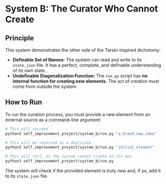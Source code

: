 # System B: The Curator Who Cannot Create

## Principle

This system demonstrates the other side of the Tarski-inspired dichotomy:
*   **Definable Set of Names:** The system can read and write to its `state.json` file. It has a perfect, complete, and definable understanding of its own state.
*   **Undefinable Diagonalization Function:** The `run.py` script has **no internal function for creating new elements**. The act of creation must come from outside the system.

## How to Run

To run the curation process, you must provide a new element from an external source as a command-line argument:

```bash
# This will succeed
python3 self_improvement_project/system_b/run.py "a_brand_new_idea"

# This will be rejected as a duplicate
python3 self_improvement_project/system_b/run.py "initial_element"

# This will fail, as the system cannot create on its own
python3 self_improvement_project/system_b/run.py
```
The system will check if the provided element is truly new and, if so, add it to its `state.json` file.
